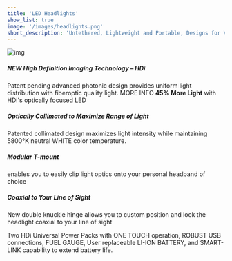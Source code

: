 ```yaml
---
title: 'LED Headlights'
show_list: true
image: '/images/headlights.png'
short_description: 'Untethered, Lightweight and Portable, Designs for Visions patented LED designs provide neutral white adjustable LED illumination. See the new HDi series of fiber optic quality LEDs'
---
```


![img](https://www.designsforvision.com/DVIimg/Twin.gif)

##### NEW High Definition Imaging Technology – HDi

Patent pending advanced photonic design provides uniform light distribution with fiberoptic quality light. MORE INFO
**45% More Light** with HDi's optically focused LED

##### Optically Collimated to Maximize Range of Light

Patented collimated design maximizes light intensity while maintaining 5800°K neutral WHITE color temperature.

##### Modular T-mount

enables you to easily clip light optics onto your personal headband of choice

##### Coaxial to Your Line of Sight

New double knuckle hinge allows you to custom position and lock the headlight coaxial to your line of sight

Two HDi Universal Power Packs with ONE TOUCH operation, ROBUST USB connections, FUEL GAUGE, User replaceable LI-ION BATTERY, and SMART-LINK capability to extend battery life.
